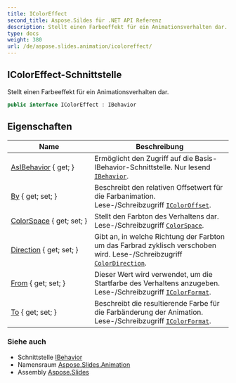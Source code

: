 ```yaml
---
title: IColorEffect
second_title: Aspose.Sildes für .NET API Referenz
description: Stellt einen Farbeeffekt für ein Animationsverhalten dar.
type: docs
weight: 380
url: /de/aspose.slides.animation/icoloreffect/
---
```


## IColorEffect-Schnittstelle

Stellt einen Farbeeffekt für ein Animationsverhalten dar.

```csharp
public interface IColorEffect : IBehavior
```

## Eigenschaften

| Name | Beschreibung |
| --- | --- |
| [AsIBehavior](../../aspose.slides.animation/icoloreffect/asibehavior) { get; } | Ermöglicht den Zugriff auf die Basis-IBehavior-Schnittstelle. Nur lesend [`IBehavior`](../ibehavior). |
| [By](../../aspose.slides.animation/icoloreffect/by) { get; set; } | Beschreibt den relativen Offsetwert für die Farbanimation. Lese-/Schreibzugriff [`IColorOffset`](../icoloroffset). |
| [ColorSpace](../../aspose.slides.animation/icoloreffect/colorspace) { get; set; } | Stellt den Farbton des Verhaltens dar. Lese-/Schreibzugriff [`ColorSpace`](./colorspace). |
| [Direction](../../aspose.slides.animation/icoloreffect/direction) { get; set; } | Gibt an, in welche Richtung der Farbton um das Farbrad zyklisch verschoben wird. Lese-/Schreibzugriff [`ColorDirection`](../colordirection). |
| [From](../../aspose.slides.animation/icoloreffect/from) { get; set; } | Dieser Wert wird verwendet, um die Startfarbe des Verhaltens anzugeben. Lese-/Schreibzugriff [`IColorFormat`](../../aspose.slides/icolorformat). |
| [To](../../aspose.slides.animation/icoloreffect/to) { get; set; } | Beschreibt die resultierende Farbe für die Farbänderung der Animation. Lese-/Schreibzugriff [`IColorFormat`](../../aspose.slides/icolorformat). |

### Siehe auch

* Schnittstelle [IBehavior](../ibehavior)
* Namensraum [Aspose.Slides.Animation](../../aspose.slides.animation)
* Assembly [Aspose.Slides](../../)

<!-- DO NOT EDIT: generiert von xmldocmd für Aspose.Slides.dll -->
